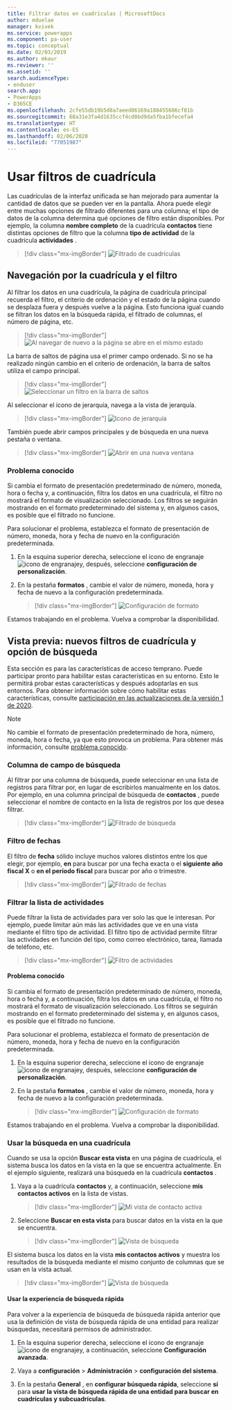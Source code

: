 ```yaml
---
title: Filtrar datos en cuadrículas | MicrosoftDocs
author: mduelae
manager: kvivek
ms.service: powerapps
ms.component: pa-user
ms.topic: conceptual
ms.date: 02/03/2019
ms.author: mkaur
ms.reviewer: ''
ms.assetid: ''
search.audienceType:
- enduser
search.app:
- PowerApps
- D365CE
ms.openlocfilehash: 2cfe55db19b5d8a7aeed86169a188455686cf81b
ms.sourcegitcommit: 68a31e3fa4d1635ccf4cd8bd9da5fba1bfecefa4
ms.translationtype: HT
ms.contentlocale: es-ES
ms.lasthandoff: 02/06/2020
ms.locfileid: "77051987"
---
```

# <a name="use-grid-filters"></a>Usar filtros de cuadrícula 

Las cuadrículas de la interfaz unificada se han mejorado para aumentar la cantidad de datos que se pueden ver en la pantalla. Ahora puede elegir entre muchas opciones de filtrado diferentes para una columna; el tipo de datos de la columna determina qué opciones de filtro están disponibles. Por ejemplo, la columna **nombre completo** de la cuadrícula **contactos** tiene distintas opciones de filtro que la columna **tipo de actividad** de la cuadrícula **actividades** .


   > [!div class="mx-imgBorder"]
   > ![Filtrado de cuadrículas](media/filter-options.png "Filtrado de cuadrículas")
   

## <a name="grid-and-filter-navigation"></a>Navegación por la cuadrícula y el filtro

Al filtrar los datos en una cuadrícula, la página de cuadrícula principal recuerda el filtro, el criterio de ordenación y el estado de la página cuando se desplaza fuera y después vuelve a la página. Esto funciona igual cuando se filtran los datos en la búsqueda rápida, el filtrado de columnas, el número de página, etc. 

   > [!div class="mx-imgBorder"]
   > ![Al navegar de nuevo a la página se abre en el mismo estado](media/grid-remember-state-on-back-navigate.gif "Al navegar de nuevo a la página se abre en el mismo estado")

La barra de saltos de página usa el primer campo ordenado. Si no se ha realizado ningún cambio en el criterio de ordenación, la barra de saltos utiliza el campo principal.

   > [!div class="mx-imgBorder"]
   > ![Seleccionar un filtro en la barra de saltos](media/jumpbar-filter-on-sorted-column.gif "Seleccionar un filtro en la barra de saltos")
  
Al seleccionar el icono de jerarquía, navega a la vista de jerarquía.

   > [!div class="mx-imgBorder"]
   > ![Icono de jerarquía](media/grid-row-hierarchy-icon.png "Icono Jerarquía")

También puede abrir campos principales y de búsqueda en una nueva pestaña o ventana.

   > [!div class="mx-imgBorder"]
   > ![Abrir en una nueva ventana](media/newtab.png "[Abrir en una nueva ventana")
   
   
### <a name="known-issue"></a>Problema conocido

Si cambia el formato de presentación predeterminado de número, moneda, hora o fecha y, a continuación, filtra los datos en una cuadrícula, el filtro no mostrará el formato de visualización seleccionado. Los filtros se seguirán mostrando en el formato predeterminado del sistema y, en algunos casos, es posible que el filtrado no funcione. 

Para solucionar el problema, establezca el formato de presentación de número, moneda, hora y fecha de nuevo en la configuración predeterminada. 

1. En la esquina superior derecha, seleccione el icono de engranaje ![icono de engranaje](media/selection-rule-gear-button.png)y, después, seleccione **configuración de personalización**.

2. En la pestaña **formatos** , cambie el valor de número, moneda, hora y fecha de nuevo a la configuración predeterminada.

    > [!div class="mx-imgBorder"] 
    > ![Configuración de formato](media/default-format.png "configuración de formato")
    
    
  Estamos trabajando en el problema. Vuelva a comprobar la disponibilidad. 



## <a name="preview-new-grid-filters-and-search-option"></a>Vista previa: nuevos filtros de cuadrícula y opción de búsqueda

Esta sección es para las características de acceso temprano. Puede participar pronto para habilitar estas características en su entorno. Esto le permitirá probar estas características y después adoptarlas en sus entornos. Para obtener información sobre cómo habilitar estas características, consulte [participación en las actualizaciones de la versión 1 de 2020](https://docs.microsoft.com/power-platform/admin/opt-in-early-access-updates).


   > [!NOTE]
   > No cambie el formato de presentación predeterminado de hora, número, moneda, hora o fecha, ya que esto provoca un problema. Para obtener más información, consulte [problema conocido](https://docs.microsoft.com/powerapps/user/grid-filters#known-issue).

### <a name="lookup-field-column"></a>Columna de campo de búsqueda

Al filtrar por una columna de búsqueda, puede seleccionar en una lista de registros para filtrar por, en lugar de escribirlos manualmente en los datos. Por ejemplo, en una columna principal de búsqueda de **contactos** , puede seleccionar el nombre de contacto en la lista de registros por los que desea filtrar.

   > [!div class="mx-imgBorder"]
   > ![Filtrado de búsqueda](media/lookup-filter.png "Filtrado de búsqueda")

### <a name="date-filter"></a>Filtro de fechas

El filtro de **fecha** sólido incluye muchos valores distintos entre los que elegir, por ejemplo, **en** para buscar por una fecha exacta o el **siguiente año fiscal X** o **en el período fiscal** para buscar por año o trimestre.

   > [!div class="mx-imgBorder"]
   > ![Filtrado de fechas](media/date-filter.png "Filtrado de fechas")

### <a name="filter-the-list-of-activities"></a>Filtrar la lista de actividades

Puede filtrar la lista de actividades para ver solo las que le interesan. Por ejemplo, puede limitar aún más las actividades que ve en una vista mediante el filtro tipo de actividad. El filtro tipo de actividad permite filtrar las actividades en función del tipo, como correo electrónico, tarea, llamada de teléfono, etc.


   > [!div class="mx-imgBorder"]
   > ![Filtro de actividades](media/activity_filter.png "Filtro de actividades")


#### <a name="known-issue"></a>Problema conocido

Si cambia el formato de presentación predeterminado de número, moneda, hora o fecha y, a continuación, filtra los datos en una cuadrícula, el filtro no mostrará el formato de visualización seleccionado. Los filtros se seguirán mostrando en el formato predeterminado del sistema y, en algunos casos, es posible que el filtrado no funcione. 

Para solucionar el problema, establezca el formato de presentación de número, moneda, hora y fecha de nuevo en la configuración predeterminada. 

1. En la esquina superior derecha, seleccione el icono de engranaje ![icono de engranaje](media/selection-rule-gear-button.png)y, después, seleccione **configuración de personalización**.

2. En la pestaña **formatos** , cambie el valor de número, moneda, hora y fecha de nuevo a la configuración predeterminada.

    > [!div class="mx-imgBorder"] 
    > ![Configuración de formato](media/default-format.png "configuración de formato")
    
    
Estamos trabajando en el problema. Vuelva a comprobar la disponibilidad. 
  
### <a name="use-search-on-a-grid"></a>Usar la búsqueda en una cuadrícula

Cuando se usa la opción **Buscar esta vista** en una página de cuadrícula, el sistema busca los datos en la vista en la que se encuentra actualmente. En el ejemplo siguiente, realizará una búsqueda en la cuadrícula **contactos** .

1. Vaya a la cuadrícula **contactos** y, a continuación, seleccione **mis contactos activos** en la lista de vistas.

    > [!div class="mx-imgBorder"]
    > ![Mi vista de contacto activa](media/myactive-contacts-view.png "Mi vista de contactos activa")

2. Seleccione **Buscar en esta vista** para buscar datos en la vista en la que se encuentra.

    > [!div class="mx-imgBorder"]
    > ![Vista de búsqueda](media/search-view.png "Buscar en esta vista")

El sistema busca los datos en la vista **mis contactos activos** y muestra los resultados de la búsqueda mediante el mismo conjunto de columnas que se usan en la vista actual.

   > [!div class="mx-imgBorder"]
   > ![Vista de búsqueda](media/search-view2.png "Resultados de la búsqueda del comando Buscar esta vista")


#### <a name="use-the-quick-find-search-experience"></a>Usar la experiencia de búsqueda rápida

Para volver a la experiencia de búsqueda de búsqueda rápida anterior que usa la definición de vista de búsqueda rápida de una entidad para realizar búsquedas, necesitará permisos de administrador.

1. En la esquina superior derecha, seleccione el icono de engranaje ![icono de engranaje](media/selection-rule-gear-button.png)y, a continuación, seleccione **Configuración avanzada**.

2. Vaya a **configuración** > **Administración** > **configuración del sistema**.

3. En la pestaña **General** , en **configurar búsqueda rápida**, seleccione **sí** para **usar la vista de búsqueda rápida de una entidad para buscar en cuadrículas y subcuadrículas**.




